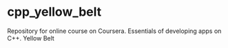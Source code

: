 # cpp_yellow_belt
Repository for online course on Coursera. Essentials of developing apps on C++. Yellow Belt 

